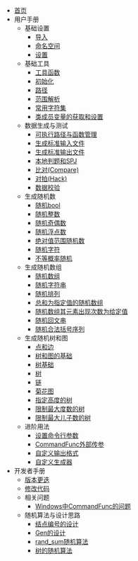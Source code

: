 <!-- docs/_sidebar.md -->

* [首页](/)
* 用户手册
  * 基础设置
    * [导入](/user/include.md)
    * [命名空间](/user/namespace.md)
    * [设置](/user/setting/setting.md)
  * 基础工具
    * [工具函数](/user/tools/tools.md)
    * [初始化](/user/io/init.md)
    * [路径](/user/io/path.md)
    * [范围解析](/user/rand_numeric/format.md)  
    * [常用字符集](/user/enum/char_type.md)
    * [类成员变量的获取和设置](/user/tools/setter_getter.md)
  * 数据生成与测试
    * [可执行路径与函数管理](/user/io/command_path_func.md)
    * [生成标准输入文件](/user/io/inputs.md)
    * [生成标准输出文件](/user/io/outputs.md)
    * [本地判题和SPJ](/user/io/checker.md)
    * [比对(Compare)](/user/io/compare.md)
    * [对拍(Hack)](/user/io/hack.md)
    * [数据校验](/user/io/validator.md)
  * 生成随机数
    * [随机bool](/user/rand_numeric/rand_bool.md)
    * [随机整数](/user/rand_numeric/rand_int.md) 
    * [随机奇偶数](/user/rand_numeric/rand_odd_even.md)
    * [随机浮点数](/user/rand_numeric/rand_real.md)
    * [绝对值范围随机数](/user/rand_numeric/rand_abs.md)
    * [随机字符](/user/rand_numeric/rand_char.md)
    * [不等概率随机](/user/rand_numeric/rand_prob.md)
  * 生成随机数组
    * [随机数组](/user/rand_array/rand_vector.md)
    * [随机字符串](/user/rand_array/rand_string.md)
    * [随机排列](/user/rand_array/rand_p.md)
    * [总和为指定值的随机数组](/user/rand_array/rand_sum.md)
    * [随机数组其元素出现次数为给定值](/user/rand_array/shuffle_index.md)
    * [随机回文串](/user/rand_array/rand_palindrome.md)
    * [随机合法括号序列](/user/rand_array/rand_bracket_seq.md)
  * 生成随机树和图
    * [点和边](/user/rand_tree/node_edge.md)
    * [树和图的基础](/user/rand_tree/basic_tree_graph.md)
    * [树基础](/user/rand_tree/basic_tree.md)
    * [树](/user/rand_tree/tree.md)
    * [链](/user/rand_tree/chain.md)
    * [菊花图](/user/rand_tree/flower.md)
    * [指定高度的树](/user/rand_tree/height_tree.md)
    * [限制最大度数的树](/user/rand_tree/max_degree_tree.md)
    * [限制最大儿子数的树](/user/rand_tree/max_son_tree.md)
  * 进阶用法
    * [设置命令行参数](/user/io/command_setting.md)
    * [CommandFunc外部传参](/user/io/command_func_extra.md)
    * [自定义输出格式](/user/tools/set_output.md)
    * [自定义生成器](/user/tools/set_generator.md)
* 开发者手册
  * [版本更迭](/developer/version.md)
  * [修改代码](/developer/modify.md)
  * 相关问题
    * [Windows中CommandFunc的问题](/developer/problem/windows.md)
  * 随机算法与设计思路
    * [结点编号的设计](/developer/algorithm/node_index.md)
    * [Gen的设计](/developer/algorithm/gen.md)
    * [rand_sum随机算法](/developer/algorithm/rand_sum.md)
    * [树的随机算法](/developer/algorithm/tree.md)